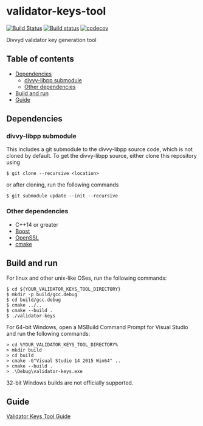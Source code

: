 # validator-keys-tool

[![Build Status](https://travis-ci.org/xdv/validator-keys-tool.svg?branch=master)](https://travis-ci.org/xdv/validator-keys-tool)
[![Build status](https://ci.appveyor.com/api/projects/status/qvxoq24w8wlj5890?svg=true)](https://ci.appveyor.com/project/xdv/validator-keys-tool)
[![codecov](https://codecov.io/gh/xdv/validator-keys-tool/branch/master/graph/badge.svg)](https://codecov.io/gh/xdv/validator-keys-tool)

Divvyd validator key generation tool

## Table of contents

* [Dependencies](#dependencies)
  * [divvy-libpp submodule](#divvy-libpp-submodule)
  * [Other dependencies](#other-dependencies)
* [Build and run](#build-and-run)
* [Guide](#guide)

## Dependencies

### divvy-libpp submodule

This includes a git submodule to the divvy-libpp source code, which is not cloned by default. To get the divvy-libpp source, either clone this repository using
```
$ git clone --recursive <location>
```
or after cloning, run the following commands
```
$ git submodule update --init --recursive
```

### Other dependencies

* C++14 or greater
* [Boost](http://www.boost.org/)
* [OpenSSL](https://www.openssl.org/)
* [cmake](https://cmake.org)

## Build and run

For linux and other unix-like OSes, run the following commands:

```
$ cd ${YOUR_VALIDATOR_KEYS_TOOL_DIRECTORY}
$ mkdir -p build/gcc.debug
$ cd build/gcc.debug
$ cmake ../..
$ cmake --build .
$ ./validator-keys
```

For 64-bit Windows, open a MSBuild Command Prompt for Visual Studio
and run the following commands:

```
> cd %YOUR_VALIDATOR_KEYS_TOOL_DIRECTORY%
> mkdir build
> cd build
> cmake -G"Visual Studio 14 2015 Win64" ..
> cmake --build .
> .\Debug\validator-keys.exe
```

32-bit Windows builds are not officially supported.

## Guide

[Validator Keys Tool Guide](doc/validator-keys-tool-guide.md)
